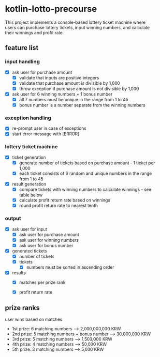 # kotlin-lotto-precourse

This project implements a console-based lottery ticket machine where users can purchase
lottery tickets, input winning numbers, and calculate their winnings and profit rate.

## feature list
### input handling
- [x] ask user for purchase amount
    - [x] validate that inputs are positive integers
    - [x] validate that purchase amount is divisible by 1,000
    - [x] throw exception if purchase amount is not divisible by 1,000
- [x] ask user for 6 winning numbers + 1 bonus number
    - [x] all 7 numbers must be unique in the range from 1 to 45
    - [x] bonus number is a number separate from the winning numbers
### exception handling
- [x] re-prompt user in case of exceptions
- [x] start error message with [ERROR]
### lottery ticket machine
- [x] ticket generation
    - [x] generate number of tickets based on purchase amount - 1 ticket per 1,000
    - [x] each ticket consists of 6 random and unique numbers in the range from 1 to 45
- [x] result generation
    - [x] compare tickets with winning numbers to calculate winnings - see table below
    - [x] calculate profit return rate based on winnings
    - [x] round profit return rate to nearest tenth
### output
- [x] ask user for input
    - [x] ask user for purchase amount
    - [x] ask user for winning numbers
    - [x] ask user for bonus number
- [x] generated tickets
    - [x] number of tickets
    - [x] tickets
        - [x] numbers must be sorted in ascending order
- [x] results
    - [x] matches per prize rank
    - [x] profit return rate


## prize ranks
user wins based on matches
- 1st prize: 6 matching numbers --> 2,000,000,000 KRW
- 2nd prize: 5 matching numbers + bonus number --> 30,000,000 KRW
- 3rd prize: 5 matching numbers --> 1,500,000 KRW
- 4th prize: 4 matching numbers --> 50,000 KRW
- 5th prize: 3 matching numbers --> 5,000 KRW